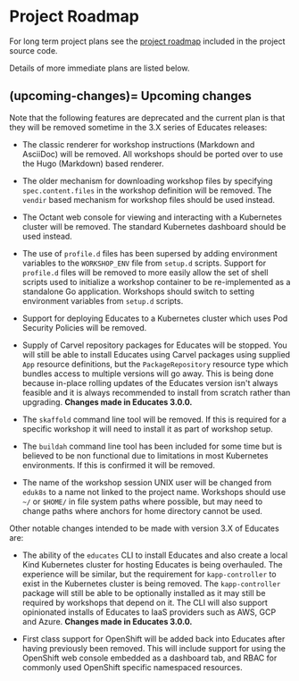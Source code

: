 Project Roadmap
===============

For long term project plans see the [project
roadmap](https://github.com/educates/educates-training-platform/blob/develop/developer-docs/project-roadmap.md)
included in the project source code.

Details of more immediate plans are listed below.

(upcoming-changes)=
Upcoming changes
----------------

Note that the following features are deprecated and the current plan is that
they will be removed sometime in the 3.X series of Educates releases:

* The classic renderer for workshop instructions (Markdown and AsciiDoc) will be
  removed. All workshops should be ported over to use the Hugo (Markdown) based
  renderer.

* The older mechanism for downloading workshop files by specifying
  `spec.content.files` in the workshop definition will be removed. The `vendir`
  based mechanism for workshop files should be used instead.

* The Octant web console for viewing and interacting with a Kubernetes cluster
  will be removed. The standard Kubernetes dashboard should be used instead.

* The use of `profile.d` files has been supersed by adding environment variables
  to the `WORKSHOP_ENV` file from `setup.d` scripts. Support for `profile.d`
  files will be removed to more easily allow the set of shell scripts used to
  initialize a workshop container to be re-implemented as a standalone Go
  application. Workshops should switch to setting environment variables from
  `setup.d` scripts.

* Support for deploying Educates to a Kubernetes cluster which uses Pod Security
  Policies will be removed.

* Supply of Carvel repository packages for Educates will be stopped. You will
  still be able to install Educates using Carvel packages using supplied `App`
  resource definitions, but the `PackageRepository` resource type which bundles
  access to multiple versions will go away. This is being done because in-place
  rolling updates of the Educates version isn't always feasible and it is always
  recommended to install from scratch rather than upgrading. **Changes made in
  Educates 3.0.0.**

* The `skaffold` command line tool will be removed. If this is required for a
  specific workshop it will need to install it as part of workshop setup.

* The `buildah` command line tool has been included for some time but is
  believed to be non functional due to limitations in most Kubernetes
  environments. If this is confirmed it will be removed.

* The name of the workshop session UNIX user will be changed from `eduk8s` to a
  name not linked to the project name. Workshops should use `~/` or `$HOME/` in
  file system paths where possible, but may need to change paths where anchors
  for home directory cannot be used.

Other notable changes intended to be made with version 3.X of Educates are:

* The ability of the `educates` CLI to install Educates and also create a local
  Kind Kubernetes cluster for hosting Educates is being overhauled. The
  experience will be similar, but the requirement for `kapp-controller` to exist
  in the Kubernetes cluster is being removed. The `kapp-controller` package
  will still be able to be optionally installed as it may still be required by
  workshops that depend on it. The CLI will also support opinionated installs
  of Educates to IaaS providers such as AWS, GCP and Azure. **Changes made in
  Educates 3.0.0.**

* First class support for OpenShift will be added back into Educates after
  having previously been removed. This will include support for using the
  OpenShift web console embedded as a dashboard tab, and RBAC for commonly
  used OpenShift specific namespaced resources.
